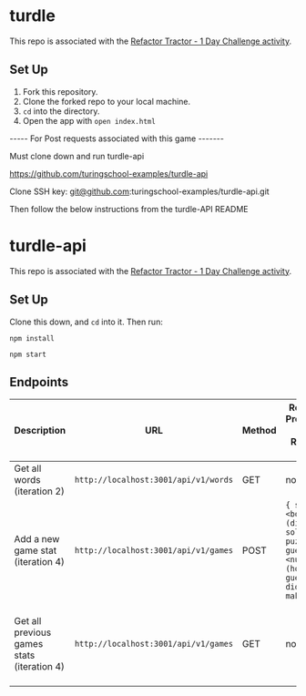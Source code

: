 # turdle
This repo is associated with the [Refactor Tractor - 1 Day Challenge activity](https://frontend.turing.edu/projects/turdle.html).

## Set Up
1. Fork this repository.
2. Clone the forked repo to your local machine.
3. `cd` into the directory.
4. Open the app with `open index.html`


----- For Post requests associated with this game -------

Must clone down and run turdle-api

https://github.com/turingschool-examples/turdle-api

Clone SSH key: git@github.com:turingschool-examples/turdle-api.git

Then follow the below instructions from the turdle-API README


# turdle-api

This repo is associated with the [Refactor Tractor - 1 Day Challenge activity](https://frontend.turing.edu/projects/module-2/refactor-tractor-1day-turdle.html).

## Set Up

Clone this down, and `cd` into it.  Then run:

`npm install`

`npm start`

## Endpoints

| Description | URL | Method | Required Properties for Request Body | Sample Successful Response |
|----------|-----|--------|---------------------|-----------------|
| Get all words (iteration 2) |`http://localhost:3001/api/v1/words`| GET  | none | An array containing all words |
| Add a new game stat (iteration 4)|`http://localhost:3001/api/v1/games`| POST | `{ solved: <boolean (did they solve the puzzle?)>, guesses: <number (how many guesses did they make?)> }` | `{message: 'Game stats recorded successfully.' }`|
| Get all previous games stats (iteration 4) |`http://localhost:3001/api/v1/games` | GET  | none | An array containing game stats for all previous games (will be empty until you POST)|
